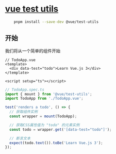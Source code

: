 # [vue test utils](https://test-utils.vuejs.org/installation/)

```bash
    pnpm install --save-dev @vue/test-utils
```

## 开始

我们将从一个简单的组件开始

```vue
// TodoApp.vue
<template>
  <div data-test="todo">Learn Vue.js 3</div>
</template>

<script setup="ts"></script>
```

```ts
// TodoApp.spec.ts
import { mount } from '@vue/test-utils';
import TodoApp from './TodoApp.vue';

test('renders a todo', () => {
  // 获取组件实例
  const wrapper = mount(TodoApp);

  // 获取CSS属性值为 "todo" 的元素实例
  const todo = wrapper.get('[data-test="todo"]');

  // 断言文本
  expect(todo.text()).toBe('Learn Vue.js 3');
});
```

